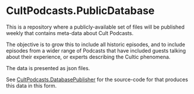 # CultPodcasts.PublicDatabase

This is a repository where a publicly-available set of files will be published weekly that contains meta-data about Cult Podcasts.

The objective is to grow this to include all historic episodes, and to include episodes from a wider range of Podcasts that have included guests talking about their experience, or experts describing the Cultic phenomena.

The data is presented as json files.

See [CultPodcasts.DatabasePublisher](https://github.com/cultpodcasts/RedditPodcastPoster/tree/main/CultPodcasts.DatabasePublisher) for the source-code for that produces this data in this form.